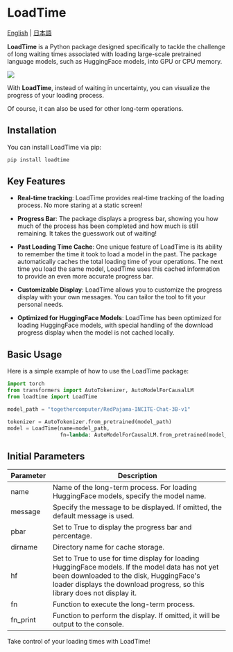 # LoadTime

[English](https://github.com/riversun/LoadTime/blob/main/README.md) | [&#26085;&#26412;&#35486;](https://github.com/riversun/LoadTime/blob/main/README_ja.md)


**LoadTime** is a Python package designed specifically 
to tackle the challenge of long waiting times associated 
with loading large-scale pretrained language models,
such as HuggingFace models, into GPU or CPU memory. 

<img src="https://riversun.github.io/loadtime/loadtime_std.gif">


With **LoadTime**, instead of waiting in uncertainty, 
you can visualize the progress of your loading process.


Of course, it can also be used for other long-term operations.

## Installation

You can install LoadTime via pip:

```bash
pip install loadtime
```


## Key Features

- **Real-time tracking**: LoadTime provides real-time tracking of the loading process. No more staring at a static screen!


- **Progress Bar**: The package displays a progress bar, showing you how much of the process has been completed and how much is still remaining. It takes the guesswork out of waiting!


- **Past Loading Time Cache**: One unique feature of LoadTime is its ability to remember the time it took to load a model in the past. The package automatically caches the total loading time of your operations. The next time you load the same model, LoadTime uses this cached information to provide an even more accurate progress bar.


- **Customizable Display**: LoadTime allows you to customize the progress display with your own messages. You can tailor the tool to fit your personal needs.


- **Optimized for HuggingFace Models**: LoadTime has been optimized for loading HuggingFace models, with special handling of the download progress display when the model is not cached locally.


## Basic Usage

Here is a simple example of how to use the LoadTime package:

```python
import torch
from transformers import AutoTokenizer, AutoModelForCausalLM
from loadtime import LoadTime

model_path = "togethercomputer/RedPajama-INCITE-Chat-3B-v1"

tokenizer = AutoTokenizer.from_pretrained(model_path)
model = LoadTime(name=model_path,
                 fn=lambda: AutoModelForCausalLM.from_pretrained(model_path, torch_dtype=torch.float16))()
```


## Initial Parameters

| Parameter | Description |
|-----------|-------------|
| name      | Name of the long-term process. For loading HuggingFace models, specify the model name. |
| message   | Specify the message to be displayed. If omitted, the default message is used. |
| pbar      | Set to True to display the progress bar and percentage. |
| dirname   | Directory name for cache storage. |
| hf        | Set to True to use for time display for loading HuggingFace models. If the model data has not yet been downloaded to the disk, HuggingFace's loader displays the download progress, so this library does not display it. |
| fn        | Function to execute the long-term process. |
| fn_print  | Function to perform the display. If omitted, it will be output to the console. |


Take control of your loading times with LoadTime!


